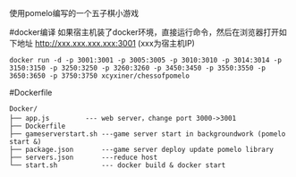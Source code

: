 <p>使用pomelo编写的一个五子棋小游戏</p>

#docker编译
如果宿主机装了docker环境，直接运行命令，然后在浏览器打开如下地址 http://xxx.xxx.xxx.xxx:3001  (xxx为宿主机IP)

```
docker run -d -p 3001:3001 -p 3005:3005 -p 3010:3010 -p 3014:3014 -p 3150:3150 -p 3250:3250 -p 3260:3260 -p 3450:3450 -p 3550:3550 -p 3650:3650 -p 3750:3750 xcyxiner/chessofpomelo
```


#Dockerfile

```
Docker/
├── app.js         --- web server，change port 3000->3001
├── Dockerfile     
├── gameserverstart.sh ---game server start in backgroundwork (pomelo start &)
├── package.json       ---game server deploy update pomelo library
├── servers.json       ---reduce host
└── start.sh           --- docker build & docker start
```
